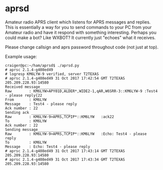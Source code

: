 # aprsd
Amateur radio APRS client which listens for APRS messages and replies.  This is essentially a way for you to send commands to your PC from your Amateur radio and have it respond with something interesting.  Perhaps you could make a bot?  Like WXBOT?  It currently just "echoes" what it receives.

Please change callsign and aprs password throughout code (not just at top).

Example usage:

```
craiger@pc:~/ham/aprsd$ ./aprsd.py
# aprsc 2.1.4-g408ed49
# logresp KM6LYW-9 verified, server T2TEXAS
# aprsc 2.1.4-g408ed49 31 Oct 2017 17:42:54 GMT T2TEXAS 205.209.228.93:14580
Received message______________
Raw        : KM6LYW>APY01D,ALDER*,WIDE2-1,qAR,W6SRR-3::KM6LYW-9 :Test4 - please reply{22
From       : KM6LYW
Message    : Test4 - please reply
Ack number : 22
Sending ack __________________
Raw        : KM6LYW-9>APRS,TCPIP*::KM6LYW   :ack22
To         : KM6LYW   
Ack number : 22
Sending message_______________
Raw        : KM6LYW-9>APRS,TCPIP*::KM6LYW   :Echo: Test4 - please reply
To         : KM6LYW   
Message    : Echo: Test4 - please reply
# aprsc 2.1.4-g408ed49 31 Oct 2017 17:43:14 GMT T2TEXAS 205.209.228.93:14580
# aprsc 2.1.4-g408ed49 31 Oct 2017 17:43:34 GMT T2TEXAS 205.209.228.93:14580

```
